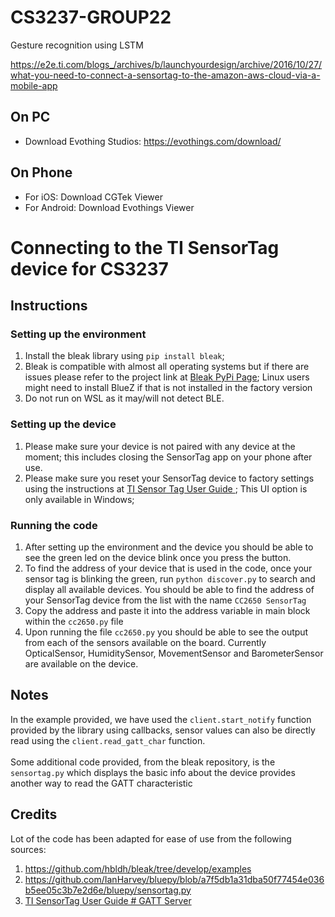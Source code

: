 # CS3237-GROUP22
Gesture recognition using LSTM

https://e2e.ti.com/blogs_/archives/b/launchyourdesign/archive/2016/10/27/what-you-need-to-connect-a-sensortag-to-the-amazon-aws-cloud-via-a-mobile-app

## On PC
- Download Evothing Studios: https://evothings.com/download/

## On Phone
- For iOS: Download CGTek Viewer
- For Android: Download Evothings Viewer


# Connecting to the TI SensorTag device for CS3237

## Instructions

### Setting up the environment
1. Install the bleak library using `pip install bleak`;
2. Bleak is compatible with almost all operating systems but if there are issues please refer to the project link
at [Bleak PyPi Page](https://pypi.org/project/bleak/); Linux users might need to install BlueZ if that is not installed in the factory version
3. Do not run on WSL as it may/will not detect BLE.


### Setting up the device
1. Please make sure your device is not paired with any device at the moment; this includes closing the SensorTag app on your phone after use.
2. Please make sure you reset your SensorTag device to factory settings using the instructions at
[TI Sensor Tag User Guide ](https://processors.wiki.ti.com/index.php/CC2650_SensorTag_User's_Guide#Firmware_Upgrade); This UI option is only available in Windows;


### Running the code

1. After setting up the environment and the device you should be able to see the green led on the device blink once you press the button.
2. To find the address of your device that is used in the code, once your sensor tag is blinking the green,
run `python discover.py` to search and display all available devices. You should be able to find the address of your
SensorTag device from the list with the name `CC2650 SensorTag`
3. Copy the address and paste it into the address variable in main block within the `cc2650.py` file
4. Upon running the file `cc2650.py` you should be able to see the output from each of the sensors available on the board. Currently OpticalSensor, HumiditySensor, MovementSensor and BarometerSensor are available on the device.

## Notes
In the example provided, we have used the `client.start_notify` function provided by the library using callbacks,
sensor values can also be directly read using the `client.read_gatt_char` function.
<br><br>
Some additional code provided, from the bleak repository, is the `sensortag.py` which displays the basic info about the device provides another way to read the GATT characteristic

## Credits
Lot of the code has been adapted for ease of use from the following sources:
1. https://github.com/hbldh/bleak/tree/develop/examples
2. https://github.com/IanHarvey/bluepy/blob/a7f5db1a31dba50f77454e036b5ee05c3b7e2d6e/bluepy/sensortag.py
3. [TI SensorTag User Guide # GATT Server](https://processors.wiki.ti.com/index.php/CC2650_SensorTag_User's_Guide#Gatt_Server)